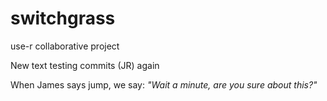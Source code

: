 # switchgrass

use-r collaborative project

New text testing commits (JR) again

When James says jump, we say: *"Wait a minute, are you sure about this?"*
